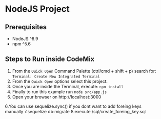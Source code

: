 # NodeJS Project

## Prerequisites

- NodeJS ^8.9
- npm ^5.6

## Steps to Run inside CodeMix


1. From the `Quick Open`  Command Palette (ctrl/cmd + shift + p) search for:
     `Terminal: Create New Integrated Terminal`
2. From the `Quick Open` options select this project.
3. Once you are inside the Terminal, execute: `npm install`
4. Finally to run this example run  `node src/app.js`
5. Open your browser on http://localhost:3000



6.You can use sequelize.sync() if you dont want to add foreing keys manually
7.sequelize db:migrate
8.execute /sql/create_foreing_key.sql
